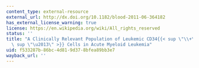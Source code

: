 ```yaml
---
content_type: external-resource
external_url: http://dx.doi.org/10.1182/blood-2011-06-364182
has_external_license_warning: true
license: https://en.wikipedia.org/wiki/All_rights_reserved
status: ''
title: "A Clinically Relevant Population of Leukemic CD34{{< sup \"\\+\" >}}CD38{{<\
  \ sup \"\u2013\" >}} Cells in Acute Myeloid Leukemia"
uid: f533287b-86bc-4d81-9d37-8bfea89bb3e7
wayback_url: ''
---
```

